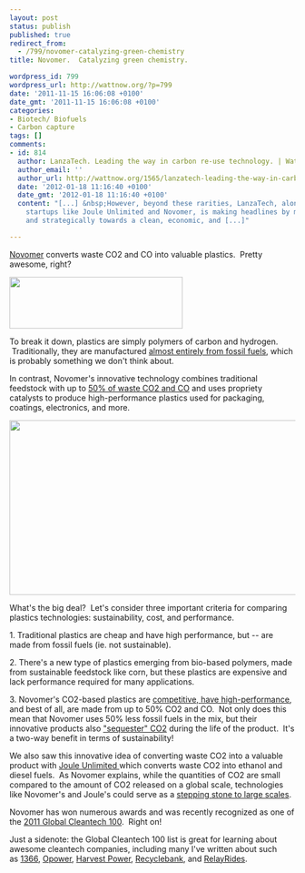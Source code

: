 ```yaml
---
layout: post
status: publish
published: true
redirect_from:
  - /799/novomer-catalyzing-green-chemistry
title: Novomer.  Catalyzing green chemistry.

wordpress_id: 799
wordpress_url: http://wattnow.org/?p=799
date: '2011-11-15 16:06:08 +0100'
date_gmt: '2011-11-15 16:06:08 +0100'
categories:
- Biotech/ Biofuels
- Carbon capture
tags: []
comments:
- id: 814
  author: LanzaTech. Leading the way in carbon re-use technology. | Watt Now
  author_email: ''
  author_url: http://wattnow.org/1565/lanzatech-leading-the-way-in-carbon-re-use-technology
  date: '2012-01-18 11:16:40 +0100'
  date_gmt: '2012-01-18 11:16:40 +0100'
  content: "[...] &nbsp;However, beyond these rarities, LanzaTech, along with other
    startups like Joule Unlimited and Novomer, is making headlines by moving quickly
    and strategically towards a clean, economic, and [...]"

---
```

<p><a href="http://www.novomer.com/?action=main">Novomer</a>&nbsp;converts waste CO2 and CO into valuable plastics. &nbsp;Pretty awesome, right?</p>
<p><a href="http://www.novomer.com/?action=main"><img class="alignleft size-full wp-image-800" title="novomer" src="{{ 'assets/from-wordpress/uploads/2011/11/novomer.jpg' | relative_url }}" alt="" width="305" height="91" /></a></p>

<p>To break it down, plastics are simply polymers of carbon and hydrogen. &nbsp;Traditionally, they are manufactured <a href="http://science.howstuffworks.com/plastic5.htm">almost entirely from fossil fuels</a>, which is probably something we don't think about.</p>
<p>In contrast, Novomer's innovative technology combines traditional feedstock with up to <a href="http://www.novomer.com/?action=tech_overview">50% of waste CO2 and CO</a> and uses propriety catalysts to produce high-performance plastics used for packaging, coatings, electronics, and more.</p>
<p><a href="http://www.novomer.com/?action=tech_overview"><img title="novomer process" src="{{ 'assets/from-wordpress/uploads/2011/11/novomer-process.jpg' | relative_url }}" alt="" width="582" height="307" /></a></p>
<p>What's the big deal? &nbsp;Let's consider three important criteria for comparing plastics technologies: sustainability, cost, and performance.</p>
<p>1. Traditional plastics&nbsp;are cheap and have high performance, but -- are made from fossil fuels (ie. not sustainable).</p>
<p>2. There's a new type of plastics emerging from bio-based polymers, made from sustainable feedstock like corn, but these plastics are expensive and lack performance required for many applications.</p>
<p>3. Novomer's CO2-based plastics are <a href="http://www.novomer.com/?action=tech_value_prop">competitive, have high-performance</a>, and best of all, are made from up to 50% CO2 and CO. &nbsp;Not only does this mean that Novomer uses 50% less fossil fuels in the mix, but their innovative products also <a href="http://www.novomer.com/?action=environment_CO2">"sequester" CO2</a>&nbsp;during the life of the product. &nbsp;It's a two-way benefit in terms of sustainability!</p>
<p>We also saw this innovative idea of converting waste CO2 into a valuable product with <a href="http://wattnow.org/516/joule-unlimited-liquid-fuel-from-the-sun">Joule Unlimited </a>which converts waste CO2 into ethanol and diesel fuels. &nbsp;As Novomer explains, while the quantities of CO2 are small compared to the amount of CO2 released on a global scale, technologies like Novomer's and Joule's could serve as a <a href="http://www.novomer.com/?action=environment_CO2">stepping stone to large scales</a>.</p>
<p>Novomer has won numerous awards and was recently recognized as one of the <a href="http://www.cleantech.com/global-cleantech-100/">2011 Global Cleantech 100</a>. &nbsp;Right on!</p>
<p>Just a sidenote: the Global Cleantech 100 list is great for learning about awesome cleantech companies, including many I've written about such as&nbsp;<a title="1366 Technologies.  Solar manufacturing for the 21st century." href="http://wattnow.org/704/1366-technologies-solar-manufacturing-for-the-21st-century">1366</a>, <a title="Opower.  A new experience for utility customers." href="http://wattnow.org/772/opower-a-new-experience-for-utility-customers">Opower</a>, <a title="Harvest Power.  The new generation in organics management." href="http://wattnow.org/473/harvest-power-the-new-generation-in-organics-management">Harvest Power</a>, <a title="Recyclebank.  Be green.  And get rewarded for it." href="http://wattnow.org/787/recyclebank-learn-about-green-living-and-get-rewarded-for-it">Recyclebank</a>, and&nbsp;<a title="RelayRides.  Neighbor-to-Neighbor Carsharing." href="http://wattnow.org/711/relayrides-neighbor-to-neighbor-carsharing">RelayRides</a>.</p>
